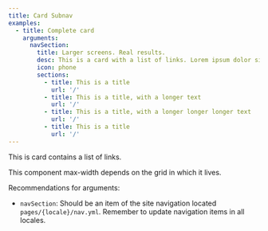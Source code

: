 ```yaml
---
title: Card Subnav
examples:
  - title: Complete card
    arguments:
      navSection:
        title: Larger screens. Real results.
        desc: This is a card with a list of links. Lorem ipsum dolor sit amet, consectetur adipiscing elit. Duis tempor est nec ante suscipit suscipit. Nullam euismod vel dui vitae pellentesque.
        icon: phone
        sections:
          - title: This is a title
            url: '/'
          - title: This is a title, with a longer text
            url: '/'
          - title: This is a title, with a longer longer longer text
            url: '/'
          - title: This is a title
            url: '/'
---
```


This is card contains a list of links.

This component max-width depends on the grid in which it lives.

Recommendations for arguments:

- `navSection`: Should be an item of the site navigation located `pages/{locale}/nav.yml`. Remember to update navigation items in all locales.
